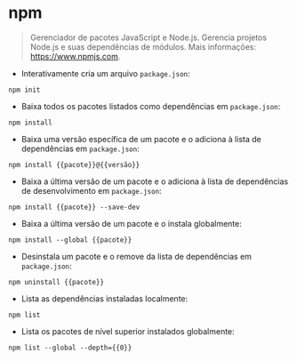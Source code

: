 # npm

> Gerenciador de pacotes JavaScript e Node.js.
> Gerencia projetos Node.js e suas dependências de módulos.
> Mais informações: <https://www.npmjs.com>.

- Interativamente cria um arquivo `package.json`:

`npm init`

- Baixa todos os pacotes listados como dependências em `package.json`:

`npm install`

- Baixa uma versão específica de um pacote e o adiciona à lista de dependências em `package.json`:

`npm install {{pacote}}@{{versão}}`

- Baixa a última versão de um pacote e o adiciona à lista de dependências de desenvolvimento em `package.json`:

`npm install {{pacote}} --save-dev`

- Baixa a última versão de um pacote e o instala globalmente:

`npm install --global {{pacote}}`

- Desinstala um pacote e o remove da lista de dependências em `package.json`:

`npm uninstall {{pacote}}`

- Lista as dependências instaladas localmente:

`npm list`

- Lista os pacotes de nível superior instalados globalmente:

`npm list --global --depth={{0}}`